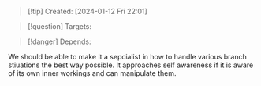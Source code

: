 
>[!tip] Created: [2024-01-12 Fri 22:01]

>[!question] Targets: 

>[!danger] Depends: 

We should be able to make it a sepcialist in how to handle various branch stiuations the best way possible.  It approaches self awareness if it is aware of its own inner workings and can manipulate them.